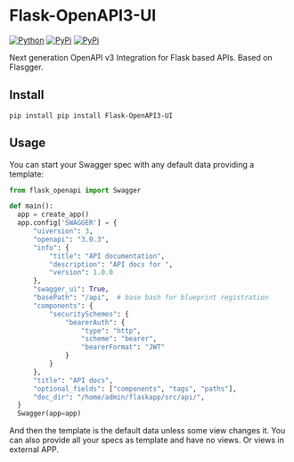 # Flask-OpenAPI3-UI

[![Python](https://img.shields.io/badge/python-3.6.1-blue.svg)](https://img.shields.io/badge/python-3.8-blue.svg)
[![PyPi](https://img.shields.io/pypi/v/Flask-OpenAPI3-UI.svg)](https://pypi.python.org/pypi/Flask-OpenAPI3-UI)
[![PyPi](https://img.shields.io/pypi/dm/Flask-OpenAPI3-UI.svg)](https://pypi.python.org/pypi/Flask-OpenAPI3-UI)

Next generation OpenAPI v3 Integration for Flask based APIs. Based on Flasgger.

## Install
```
pip install pip install Flask-OpenAPI3-UI
```

## Usage
You can start your Swagger spec with any default data providing a template:
```python
from flask_openapi import Swagger

def main():
  app = create_app()
  app.config['SWAGGER'] = {
      "uiversion": 3,
      "openapi": "3.0.3",
      "info": {
          "title": "API documentation",
          "description": "API docs for ",
          "version": 1.0.0
      },
      "swagger_ui": True,
      "basePath": "/api",  # base bash for blueprint registration
      "components": {
          "securitySchemes": {
              "bearerAuth": {
                  "type": "http",
                  "scheme": "bearer",
                  "bearerFormat": "JWT"
              }
          }
      },
      "title": "API docs",
      "optional_fields": ["components", "tags", "paths"],
      "doc_dir": "/home/admin/flaskapp/src/api/",
  }
  Swagger(app=app)
```
And then the template is the default data unless some view changes it. You can also provide all your specs as template and have no views. Or views in external APP.
